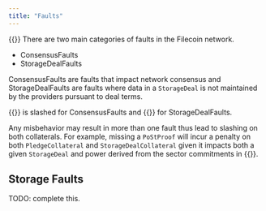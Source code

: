 ```yaml
---
title: "Faults"
---
```


{{<label storage_faults>}}
There are two main categories of faults in the Filecoin network. 

- ConsensusFaults
- StorageDealFaults

ConsensusFaults are faults that impact network consensus and StorageDealFaults are faults where data in a `StorageDeal` is not maintained by the providers pursuant to deal terms.

{{<sref pledge_collateral>}} is slashed for ConsensusFaults and {{<sref storage_deal_collateral>}} for StorageDealFaults.

Any misbehavior may result in more than one fault thus lead to slashing on both collaterals. For example, missing a `PoStProof` will incur a penalty on both `PledgeCollateral` and `StorageDealCollateral` given it impacts both a given `StorageDeal` and power derived from the sector commitments in {{<sref storage_power_consensus>}}.

## Storage Faults
TODO: complete this.